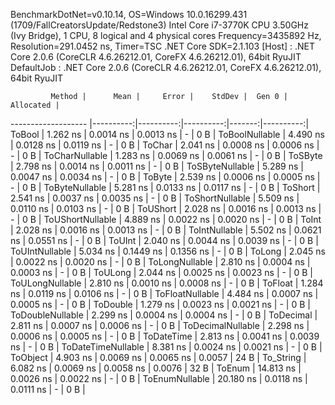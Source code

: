 
BenchmarkDotNet=v0.10.14, OS=Windows 10.0.16299.431 (1709/FallCreatorsUpdate/Redstone3)
Intel Core i7-3770K CPU 3.50GHz (Ivy Bridge), 1 CPU, 8 logical and 4 physical cores
Frequency=3435892 Hz, Resolution=291.0452 ns, Timer=TSC
.NET Core SDK=2.1.103
  [Host]     : .NET Core 2.0.6 (CoreCLR 4.6.26212.01, CoreFX 4.6.26212.01), 64bit RyuJIT
  DefaultJob : .NET Core 2.0.6 (CoreCLR 4.6.26212.01, CoreFX 4.6.26212.01), 64bit RyuJIT


             Method |      Mean |     Error |    StdDev |  Gen 0 | Allocated |
------------------- |----------:|----------:|----------:|-------:|----------:|
             ToBool |  1.262 ns | 0.0014 ns | 0.0013 ns |      - |       0 B |
     ToBoolNullable |  4.490 ns | 0.0128 ns | 0.0119 ns |      - |       0 B |
             ToChar |  2.041 ns | 0.0008 ns | 0.0006 ns |      - |       0 B |
     ToCharNullable |  1.283 ns | 0.0069 ns | 0.0061 ns |      - |       0 B |
            ToSByte |  2.798 ns | 0.0014 ns | 0.0011 ns |      - |       0 B |
    ToSByteNullable |  5.289 ns | 0.0047 ns | 0.0034 ns |      - |       0 B |
             ToByte |  2.539 ns | 0.0006 ns | 0.0005 ns |      - |       0 B |
     ToByteNullable |  5.281 ns | 0.0133 ns | 0.0117 ns |      - |       0 B |
            ToShort |  2.541 ns | 0.0037 ns | 0.0035 ns |      - |       0 B |
    ToShortNullable |  5.509 ns | 0.0110 ns | 0.0103 ns |      - |       0 B |
           ToUShort |  2.028 ns | 0.0016 ns | 0.0013 ns |      - |       0 B |
   ToUShortNullable |  4.889 ns | 0.0022 ns | 0.0020 ns |      - |       0 B |
              ToInt |  2.028 ns | 0.0016 ns | 0.0013 ns |      - |       0 B |
      ToIntNullable |  5.502 ns | 0.0621 ns | 0.0551 ns |      - |       0 B |
             ToUInt |  2.040 ns | 0.0044 ns | 0.0039 ns |      - |       0 B |
     ToUIntNullable |  5.034 ns | 0.1449 ns | 0.1356 ns |      - |       0 B |
             ToLong |  2.045 ns | 0.0022 ns | 0.0020 ns |      - |       0 B |
     ToLongNullable |  2.810 ns | 0.0004 ns | 0.0003 ns |      - |       0 B |
            ToULong |  2.044 ns | 0.0025 ns | 0.0023 ns |      - |       0 B |
    ToULongNullable |  2.810 ns | 0.0010 ns | 0.0008 ns |      - |       0 B |
            ToFloat |  1.284 ns | 0.0119 ns | 0.0106 ns |      - |       0 B |
    ToFloatNullable |  4.484 ns | 0.0007 ns | 0.0005 ns |      - |       0 B |
           ToDouble |  1.279 ns | 0.0023 ns | 0.0021 ns |      - |       0 B |
   ToDoubleNullable |  2.299 ns | 0.0004 ns | 0.0004 ns |      - |       0 B |
          ToDecimal |  2.811 ns | 0.0007 ns | 0.0006 ns |      - |       0 B |
  ToDecimalNullable |  2.298 ns | 0.0006 ns | 0.0005 ns |      - |       0 B |
         ToDateTime |  2.813 ns | 0.0041 ns | 0.0039 ns |      - |       0 B |
 ToDateTimeNullable |  8.381 ns | 0.0024 ns | 0.0021 ns |      - |       0 B |
           ToObject |  4.903 ns | 0.0069 ns | 0.0065 ns | 0.0057 |      24 B |
          To_String |  6.082 ns | 0.0069 ns | 0.0058 ns | 0.0076 |      32 B |
             ToEnum | 14.813 ns | 0.0026 ns | 0.0022 ns |      - |       0 B |
     ToEnumNullable | 20.180 ns | 0.0118 ns | 0.0111 ns |      - |       0 B |

